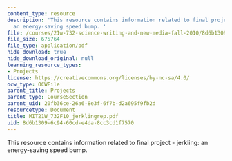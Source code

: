 ```yaml
---
content_type: resource
description: 'This resource contains information related to final project - jerkling:
  an energy-saving speed bump. '
file: /courses/21w-732-science-writing-and-new-media-fall-2010/8d6b13096c9460cde4da8cc3cd1f7570_MIT21W_732F10_jerklingrep.pdf
file_size: 675764
file_type: application/pdf
hide_download: true
hide_download_original: null
learning_resource_types:
- Projects
license: https://creativecommons.org/licenses/by-nc-sa/4.0/
ocw_type: OCWFile
parent_title: Projects
parent_type: CourseSection
parent_uid: 20fb36ce-26a6-8e3f-6f7b-d2a695f9fb2d
resourcetype: Document
title: MIT21W_732F10_jerklingrep.pdf
uid: 8d6b1309-6c94-60cd-e4da-8cc3cd1f7570
---
```

This resource contains information related to final project - jerkling: an energy-saving speed bump. 